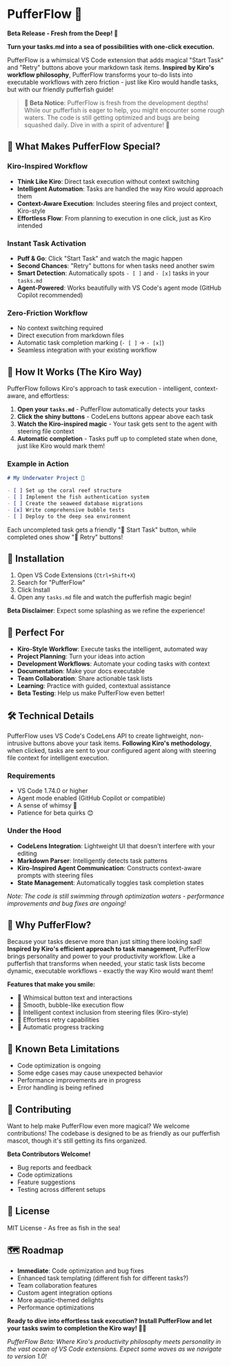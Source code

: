 # PufferFlow 🐡 
**Beta Release - Fresh from the Deep! 🌊**

**Turn your tasks.md into a sea of possibilities with one-click execution.**

PufferFlow is a whimsical VS Code extension that adds magical "Start Task" and "Retry" buttons above your markdown task items. **Inspired by Kiro's workflow philosophy**, PufferFlow transforms your to-do lists into executable workflows with zero friction - just like Kiro would handle tasks, but with our friendly pufferfish guide!

> **🚧 Beta Notice**: PufferFlow is fresh from the development depths! While our pufferfish is eager to help, you might encounter some rough waters. The code is still getting optimized and bugs are being squashed daily. Dive in with a spirit of adventure! 🐡

## 🐡 What Makes PufferFlow Special?

### Kiro-Inspired Workflow
- **Think Like Kiro**: Direct task execution without context switching
- **Intelligent Automation**: Tasks are handled the way Kiro would approach them
- **Context-Aware Execution**: Includes steering files and project context, Kiro-style
- **Effortless Flow**: From planning to execution in one click, just as Kiro intended

### Instant Task Activation
- **Puff & Go**: Click "Start Task" and watch the magic happen
- **Second Chances**: "Retry" buttons for when tasks need another swim
- **Smart Detection**: Automatically spots `- [ ]` and `- [x]` tasks in your `tasks.md`
- **Agent-Powered**: Works beautifully with VS Code's agent mode (GitHub Copilot recommended)

### Zero-Friction Workflow
- No context switching required
- Direct execution from markdown files
- Automatic task completion marking (`- [ ]` → `- [x]`)
- Seamless integration with your existing workflow

## 🌊 How It Works (The Kiro Way)

PufferFlow follows Kiro's approach to task execution - intelligent, context-aware, and effortless:

1. **Open your `tasks.md`** - PufferFlow automatically detects your tasks
2. **Click the shiny buttons** - CodeLens buttons appear above each task
3. **Watch the Kiro-inspired magic** - Your task gets sent to the agent with steering file context
4. **Automatic completion** - Tasks puff up to completed state when done, just like Kiro would mark them!

### Example in Action

```markdown
# My Underwater Project 🐠

- [ ] Set up the coral reef structure
- [ ] Implement the fish authentication system  
- [ ] Create the seaweed database migrations
- [x] Write comprehensive bubble tests
- [ ] Deploy to the deep sea environment
```

Each uncompleted task gets a friendly "🐡 Start Task" button, while completed ones show "🔄 Retry" buttons!

## 🚀 Installation

1. Open VS Code Extensions (`Ctrl+Shift+X`)
2. Search for "PufferFlow"
3. Click Install
4. Open any `tasks.md` file and watch the pufferfish magic begin!

**Beta Disclaimer**: Expect some splashing as we refine the experience!

## 🎯 Perfect For

- **Kiro-Style Workflow**: Execute tasks the intelligent, automated way
- **Project Planning**: Turn your ideas into action
- **Development Workflows**: Automate your coding tasks with context
- **Documentation**: Make your docs executable
- **Team Collaboration**: Share actionable task lists
- **Learning**: Practice with guided, contextual assistance
- **Beta Testing**: Help us make PufferFlow even better!

## 🛠️ Technical Details

PufferFlow uses VS Code's CodeLens API to create lightweight, non-intrusive buttons above your task items. **Following Kiro's methodology**, when clicked, tasks are sent to your configured agent along with steering file context for intelligent execution.

### Requirements
- VS Code 1.74.0 or higher
- Agent mode enabled (GitHub Copilot or compatible)
- A sense of whimsy 🐡
- Patience for beta quirks 😊

### Under the Hood
- **CodeLens Integration**: Lightweight UI that doesn't interfere with your editing
- **Markdown Parser**: Intelligently detects task patterns
- **Kiro-Inspired Agent Communication**: Constructs context-aware prompts with steering files
- **State Management**: Automatically toggles task completion states

*Note: The code is still swimming through optimization waters - performance improvements and bug fixes are ongoing!*

## 🎨 Why PufferFlow?

Because your tasks deserve more than just sitting there looking sad! **Inspired by Kiro's efficient approach to task management**, PufferFlow brings personality and power to your productivity workflow. Like a pufferfish that transforms when needed, your static task lists become dynamic, executable workflows - exactly the way Kiro would want them!

**Features that make you smile:**
- 🐡 Whimsical button text and interactions
- 🌊 Smooth, bubble-like execution flow
- 🎯 Intelligent context inclusion from steering files (Kiro-style)
- 🔄 Effortless retry capabilities
- 📝 Automatic progress tracking

## 🐛 Known Beta Limitations

- Code optimization is ongoing
- Some edge cases may cause unexpected behavior
- Performance improvements are in progress
- Error handling is being refined

## 🤝 Contributing

Want to help make PufferFlow even more magical? We welcome contributions! The codebase is designed to be as friendly as our pufferfish mascot, though it's still getting its fins organized.

**Beta Contributors Welcome!**
- Bug reports and feedback
- Code optimizations
- Feature suggestions
- Testing across different setups

## 📄 License

MIT License - As free as fish in the sea!

## 🗺️ Roadmap

- **Immediate**: Code optimization and bug fixes
- Enhanced task templating (different fish for different tasks?)
- Team collaboration features
- Custom agent integration options
- More aquatic-themed delights
- Performance optimizations

**Ready to dive into effortless task execution? Install PufferFlow and let your tasks swim to completion the Kiro way! 🐡✨**

*PufferFlow Beta: Where Kiro's productivity philosophy meets personality in the vast ocean of VS Code extensions. Expect some waves as we navigate to version 1.0!*